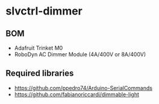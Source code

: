 # slvctrl-dimmer

## BOM
* Adafruit Trinket M0
* RoboDyn AC Dimmer Module (4A/400V or 8A/400V)

## Required libraries
* https://github.com/ppedro74/Arduino-SerialCommands
* https://github.com/fabianoriccardi/dimmable-light

